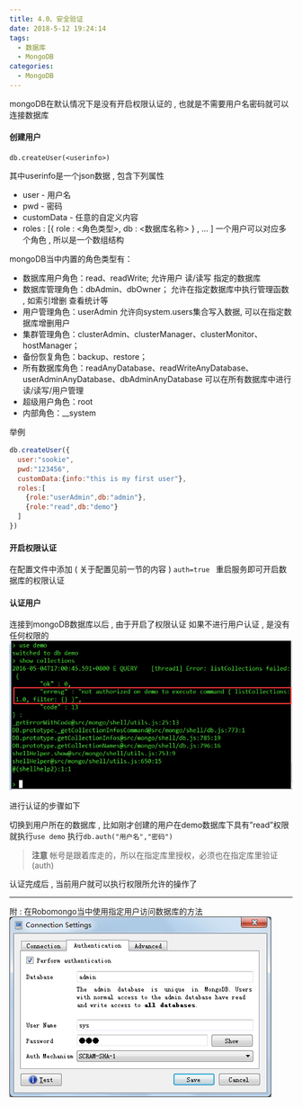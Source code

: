 ```yaml
---
title: 4.0、安全验证
date: 2018-5-12 19:24:14
tags: 
  - 数据库
  - MongoDB
categories: 
  - MongoDB
---
```

mongoDB在默认情况下是没有开启权限认证的 , 也就是不需要用户名密码就可以连接数据库
<!-- more -->

#### 创建用户
```
db.createUser(<userinfo>) 
```
其中userinfo是一个json数据 , 包含下列属性
+ user - 用户名
+ pwd - 密码
+ customData - 任意的自定义内容
+ roles : [{ role : <角色类型>, db : <数据库名称> } , … ] 
一个用户可以对应多个角色 , 所以是一个数组结构

mongoDB当中内置的角色类型有：
+ 数据库用户角色：read、readWrite; 
允许用户 读/读写 指定的数据库
+ 数据库管理角色：dbAdmin、dbOwner； 
允许在指定数据库中执行管理函数 , 如索引增删 查看统计等
+ 用户管理角色：userAdmin 
允许向system.users集合写入数据, 可以在指定数据库增删用户
+ 集群管理角色：clusterAdmin、clusterManager、clusterMonitor、hostManager；
+ 备份恢复角色：backup、restore；
+ 所有数据库角色：readAnyDatabase、readWriteAnyDatabase、userAdminAnyDatabase、dbAdminAnyDatabase 
可以在所有数据库中进行 读/读写/用户管理
+ 超级用户角色：root
+ 内部角色：__system

举例
```javascript
db.createUser({
  user:"sookie",
  pwd:"123456",
  customData:{info:"this is my first user"},
  roles:[
    {role:"userAdmin",db:"admin"},
    {role:"read",db:"demo"}
  ]
})
```

#### 开启权限认证
在配置文件中添加 ( 关于配置见前一节的内容 ) 
`auth=true `
重启服务即可开启数据库的权限认证

#### 认证用户
连接到mongoDB数据库以后 , 由于开启了权限认证 
如果不进行用户认证 , 是没有任何权限的
![auth](/images/MongoDB/auth.png)

进行认证的步骤如下

切换到用户所在的数据库 , 比如刚才创建的用户在demo数据库下具有”read”权限 
就执行`use demo`
执行`db.auth("用户名","密码")`

> **注意** 帐号是跟着库走的，所以在指定库里授权，必须也在指定库里验证(auth)

认证完成后 , 当前用户就可以执行权限所允许的操作了

---
附 : 在Robomongo当中使用指定用户访问数据库的方法
![auth](/images/MongoDB/auth_robomongo.png)
